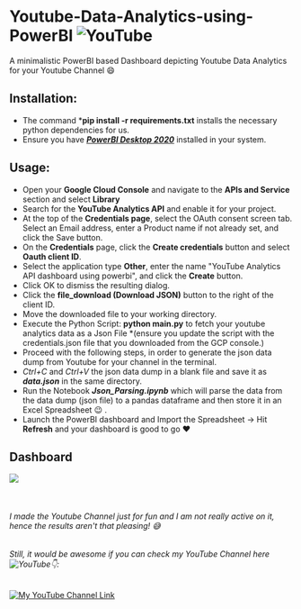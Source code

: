 # Youtube-Data-Analytics-using-PowerBI ![YouTube](https://cdn.emojidex.com/emoji/xxhdpi/YouTube.png "YouTube")
A minimalistic PowerBI based Dashboard depicting Youtube Data Analytics for your Youtube Channel :smile: 

## Installation:
* The command ***pip install -r requirements.txt** installs the necessary python dependencies for us.
* Ensure you have [***PowerBI Desktop 2020***](https://powerbi.microsoft.com/en-us/downloads/) installed in your system.

## Usage:
* Open your **Google Cloud Console** and navigate to the **APIs and Service** section and select **Library**
* Search for the **YouTube Analytics API** and enable it for your project.
* At the top of the **Credentials page**, select the OAuth consent screen tab. Select an Email address, enter a Product name if not already set, and click the Save button.
* On the **Credentials** page, click the **Create credentials** button and select **Oauth client ID**.
* Select the application type **Other**, enter the name "YouTube Analytics API dashboard using powerbi", and click the **Create** button.
* Click OK to dismiss the resulting dialog.
* Click the **file_download (Download JSON)** button to the right of the client ID.
* Move the downloaded file to your working directory.
* Execute the Python Script: **python main.py** to fetch your youtube analytics data as a Json File *(ensure you update the script with the credentials.json file that you downloaded from the GCP console.)
* Proceed with the following steps, in order to generate the json data dump from Youtube for your channel in the terminal.
* *Ctrl+C* and *Ctrl+V* the json data dump in a blank file and save it as ***data.json*** in the same directory.
* Run the Notebook ***Json_Parsing.ipynb*** which will parse the data from the data dump (json file) to a pandas dataframe and then store it in an Excel Spreadsheet :wink: .
* Launch the PowerBI dashboard and Import the Spreadsheet -> Hit **Refresh** and your dashboard is good to go :heart:

## Dashboard 
<kbd>
<img src="https://user-images.githubusercontent.com/29462447/103466002-d924c280-4d66-11eb-9e85-4cd01f63707f.png" data-canonical-src="https://user-images.githubusercontent.com/29462447/103466002-d924c280-4d66-11eb-9e85-4cd01f63707f.png"/> 
</kbd>

&nbsp;

###### I made the Youtube Channel just for fun and I am not really active on it, hence the results aren't that pleasing! 😅 
###### Still, it would be awesome if you can check my YouTube Channel here ![YouTube](https://cdn.emojidex.com/emoji/xxhdpi/YouTube.png "YouTube")👇:

[![My YouTube Channel Link](https://user-images.githubusercontent.com/29462447/103466326-1cccfb80-4d6a-11eb-9ef1-8ae8447668f2.png)](https://www.youtube.com/channel/UCXJWeuSfr9cNYAK2SX2l8EQ)
